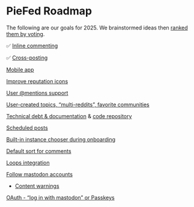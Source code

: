# PieFed Roadmap

The following are our goals for 2025. We brainstormed ideas then [ranked them by voting](https://piefed.social/c/piefed_2025?sort=top).

✅ [Inline commenting](https://piefed.social/post/411646)

✅ [Cross-posting](https://piefed.social/post/411644)

[Mobile app](https://piefed.social/post/411560)

[Improve reputation icons](https://piefed.social/post/411563)

[User @mentions support](https://piefed.social/post/411582)

[User-created topics, “multi-reddits”, favorite communities](https://piefed.social/post/411558)

[Technical debt & documentation](https://piefed.social/post/411592) & [code repository](https://piefed.social/post/411573)

[Scheduled posts](https://piefed.social/post/411583)

[Built-in instance chooser during onboarding](https://piefed.social/post/411579)

[Default sort for comments](https://piefed.social/post/411572)

[Loops integration](https://piefed.social/post/411561)

[Follow mastodon accounts](https://piefed.social/post/411559)
 - [Content warnings](https://piefed.social/post/411566)

[OAuth - “log in with mastodon” or Passkeys](https://piefed.social/post/411577)

